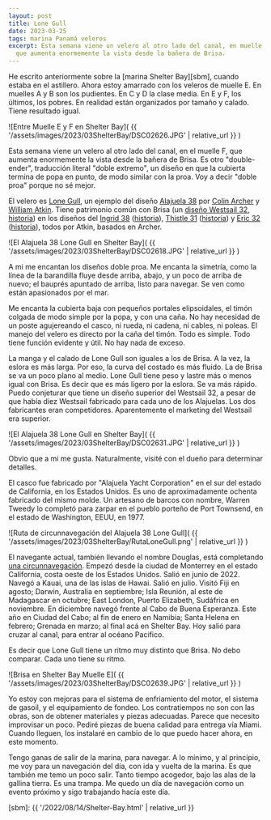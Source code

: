 ```yaml
---
layout: post
title: Lone Gull
date: 2023-03-25
tags: marina Panamá veleros
excerpt: Esta semana viene un velero al otro lado del canal, en muelle F,
  que aumenta enormemente la vista desde la bañera de Brisa.
---
```


He escrito anteriormente sobre la [marina Shelter Bay][sbm], cuando estaba en el
astillero. Ahora estoy amarrado con los veleros de muelle E. En muelles A y B
son los pudientes. En C y D la clase media. En E y F, los últimos, los pobres.
En realidad están organizados por tamaño y calado. Tiene resultado igual.

![Entre Muelle E y F en Shelter Bay](
  {{ '/assets/images/2023/03ShelterBay/DSC02626.JPG' | relative_url }}
)

Esta semana viene un velero al otro lado del canal, en el muelle F,
que aumenta enormemente la vista desde la bañera de Brisa.
Es otro "double-ender", traducción literal "doble extremo", un diseño en que
la cubierta termina de popa en punto, de modo similar con la proa. Voy a decir
"doble proa" porque no sé mejor.

El velero es [Lone Gull][lg], un ejemplo del diseño [Alajuela 38][ala] por
[Colin Archer][archer] y [William Atkin][atkin]. Tiene patrimonio común con
Brisa (un [diseño Westsail 32][west], [historia][west2]) en los diseños del
[Ingrid 38][ingrid] ([historia][ingrid2]), [Thistle 31][thistle]
([historia][thistle2]) y [Eric 32][eric] ([historia][eric2]), todos por Atkin,
basados en Archer.

![El Alajuela 38 Lone Gull en Shelter Bay](
  {{ '/assets/images/2023/03ShelterBay/DSC02618.JPG' | relative_url }}
)

A mi me encantan los diseños doble proa. Me encanta la simetría, como la línea
de la barandilla fluye desde arriba, abajo, y un poco de arriba de nuevo;
el bauprés apuntado de arriba, listo para navegar.
Se ven como están apasionados por el mar.

Me encanta la cubierta baja con pequeños portales elipsoidales, el timón
colgada de modo simple por la popa, y con una caña. No hay necesidad de un poste
agujereando el casco, ni rueda, ni cadena, ni cables, ni poleas. El manejo
del velero es directo por la caña del timón. Todo es simple. Todo tiene función
evidente y útil. No hay nada de exceso.

La manga y el calado de Lone Gull son iguales a los de Brisa. A la vez, la
eslora es más larga. Por eso, la curva del costado es más fluido. La de
Brisa se va un poco plano al medio. Lone Gull tiene peso y lastre más o
menos igual con Brisa. Es decir que es más ligero por la eslora. Se va más
rápido. Puedo conjeturar que tiene un diseño superior del Westsail 32,
a pesar de que había diez Westsail fabricado para cada uno de los Alajuelas.
Los dos fabricantes eran competidores. Aparentemente el marketing del
Westsail era superior.

![El Alajuela 38 Lone Gull en Shelter Bay](
  {{ '/assets/images/2023/03ShelterBay/DSC02631.JPG' | relative_url }}
)

Obvio que a mi me gusta. Naturalmente, visité con el dueño para determinar
detalles.

El casco fue fabricado por "Alajuela Yacht Corporation" en el sur
del estado de California, en los Estados Unidos. Es uno de aproximadamente
ochenta fabricado del mismo molde. Un artesano de barcos con nombre,
Warren Tweedy lo completó para zarpar en el pueblo porteño de Port Townsend,
en el estado de Washington, EEUU, en 1977.

![Ruta de circunnavegación del Alajuela 38 Lone Gull](
  {{ '/assets/images/2023/03ShelterBay/RutaLoneGull.png' | relative_url }}
)

El navegante actual, también llevando el nombre Douglas, está completando [una
circunnavegación][ruta]. Empezó desde la ciudad de Monterrey en el estado
California, costa oeste de los Estados Unidos. Salió en junio de 2022. Navegó a
Kauai, una de las islas de Hawai. Salió en julio. Visitó Fiji en
agosto; Darwin, Australia en septiembre; Isla Reunión, al este de Madagascar en
octubre; East London, Puerto Elizabeth, Sudáfrica en noviembre. En diciembre
navegó frente al Cabo de Buena Esperanza. Este año en Ciudad del Cabo; al
fin de enero en Namibia; Santa Helena en febrero; Grenada en marzo; al final
acá en Shelter Bay. Hoy salió para cruzar al canal, para entrar al océano
Pacifico.

Es decir que Lone Gull tiene un ritmo muy distinto que Brisa. No debo
comparar. Cada uno tiene su ritmo.

![Brisa en Shelter Bay Muelle E](
  {{ '/assets/images/2023/03ShelterBay/DSC02639.JPG' | relative_url }}
)

Yo estoy con mejoras para el sistema de enfriamiento del motor, el sistema de
gasoil, y el equipamiento de fondeo. Los contratiempos no son con las obras,
son de obtener materiales y piezas adecuadas. Parece que necesito
improvisar un poco. Pediré piezas de buena calidad para entrega vía Miami.
Cuando lleguen, los instalaré en cambio de lo que puedo hacer ahora, en
este momento.

Tengo ganas de salir de la marina, para navegar. A lo mínimo, y al principio,
me voy para un navegación del día, con ida y vuelta de la marina. Es que
también me temo un poco salir. Tanto tiempo acogedor, bajo las alas de la
gallina tierra.  Es una trampa. Me quedo un día de navegación como un evento
próximo y sigo trabajando hacía este día.


[lg]: https://forecast.predictwind.com/tracking/display/SV_LoneGull/
[ala]: https://sailboatdata.com/sailboat/alajuela-38
[archer]: https://es.wikipedia.org/wiki/Colin_Archer
[atkin]: https://atkin.mysticseaport.org/index.html
[west]: https://sailboatdata.com/sailboat/westsail-32
  "Datos del Westsail 32"
[west2]: https://en.wikipedia.org/wiki/Westsail_32
  "Historia del Westsail 32 (en inglés)"
[ingrid]: https://sailboatdata.com/sailboat/ingrid-38
  "Datos del Ingrid 38"
[ingrid2]: https://atkin.mysticseaport.org/Sail/Ingrid.html
  "Historia del Ingrid 38 (en inglés)"
[thistle]: https://sailboatdata.com/sailboat/thistle-31
  "Datos del Thistle 32"
[thistle2]: https://atkin.mysticseaport.org/Sail/Thistle.html
  "Historia del Thistle 32 (en inglés)"
[eric]: https://sailboatdata.com/sailboat/eric-32
  "Datos del Eric 32"
[eric2]: https://atkin.mysticseaport.org/Sail/Eric.html
  "Historia del Eric 32 (en inglés)"
[ruta]: https://forecast.predictwind.com/tracking/display/SV_LoneGull/
[sbm]: {{ '/2022/08/14/Shelter-Bay.html' | relative_url }}

